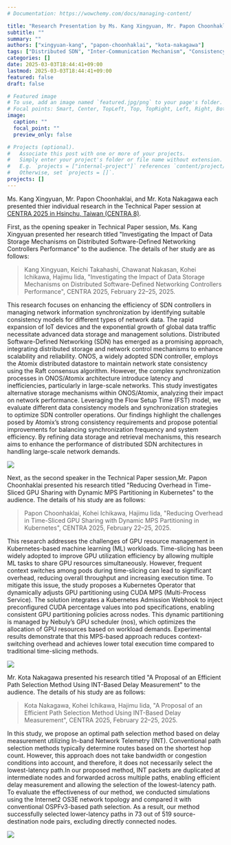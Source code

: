 ```yaml
---
# Documentation: https://wowchemy.com/docs/managing-content/

title: "Research Presentation by Ms. Kang Xingyuan, Mr. Papon Choonhaklai, and Mr. Kota Nakagawa at CENTRA 2025 in Hsinchu, Taiwan"
subtitle: ""
summary: ""
authors: ["xingyuan-kang", "papon-choonhaklai", "kota-nakagawa"]
tags: ["Distributed SDN", "Inter-Communication Mechanism", "Consistency Model", "Disributed Datastore", "Information Synchronization","In-band Network Telemetry","SRv6","GPU sharing"]
categories: []
date: 2025-03-03T18:44:41+09:00
lastmod: 2025-03-03T18:44:41+09:00
featured: false
draft: false

# Featured image
# To use, add an image named `featured.jpg/png` to your page's folder.
# Focal points: Smart, Center, TopLeft, Top, TopRight, Left, Right, BottomLeft, Bottom, BottomRight.
image:
  caption: ""
  focal_point: ""
  preview_only: false

# Projects (optional).
#   Associate this post with one or more of your projects.
#   Simply enter your project's folder or file name without extension.
#   E.g. `projects = ["internal-project"]` references `content/project/deep-learning/index.md`.
#   Otherwise, set `projects = []`.
projects: []
---
```


Ms. Kang Xingyuan, Mr. Papon Choonhaklai, and Mr. Kota Nakagawa each presented thier individual research in the Technical Paper session at [CENTRA 2025 in Hsinchu, Taiwan (CENTRA 8)](https://www.globalcentra.org/centra8/).

First, as the opening speaker in Technical Paper session, Ms. Kang Xingyuan presented her research titled "Investigating the Impact of Data Storage Mechanisms on Distributed Software-Defined Networking Controllers Performance" to the audience. The details of her study are as follows:

> Kang Xingyuan, Keichi Takahashi, Chawanat Nakasan, Kohei Ichikawa, Hajimu Iida, "Investigating the Impact of Data Storage Mechanisms on Distributed Software-Defined Networking Controllers Performance", CENTRA 2025, February 22–25, 2025.

This research focuses on enhancing the efficiency of SDN controllers in managing network information synchronization by identifying suitable consistency models for different types of network data. The rapid expansion of IoT devices and the exponential growth of global data traffic necessitate advanced data storage and management solutions. Distributed Software-Defined Networking (SDN) has emerged as a promising approach, integrating distributed storage and network control mechanisms to enhance scalability and reliability. ONOS, a widely adopted SDN controller, employs the Atomix distributed datastore to maintain network state consistency using the Raft consensus algorithm. However, the complex synchronization processes in ONOS/Atomix architecture introduce latency and inefficiencies, particularly in large-scale networks. This study investigates alternative storage mechanisms within ONOS/Atomix, analyzing their impact on network performance. Leveraging the Flow Setup Time (FST) model, we evaluate different data consistency models and synchronization strategies to optimize SDN controller operations. Our findings highlight the challenges posed by Atomix’s strong consistency requirements and propose potential improvements for balancing synchronization frequency and system efficiency. By refining data storage and retrieval mechanisms, this research aims to enhance the performance of distributed SDN architectures in handling large-scale network demands.

![](mya.jpg)

<!-- Papon san's session -->
Next, as the second speaker in the Technical Paper session,Mr. Papon Choonhaklai presented his research titled "Reducing Overhead in Time-Sliced GPU Sharing with Dynamic MPS Partitioning in Kubernetes" to the audience. The details of his study are as follows:

> Papon Choonhaklai, Kohei Ichikawa, Hajimu Iida, "Reducing Overhead in Time-Sliced GPU Sharing with Dynamic MPS Partitioning in Kubernetes", CENTRA 2025, February 22–25, 2025.

This research addresses the challenges of GPU resource management in Kubernetes-based machine learning (ML) workloads. Time-slicing has been widely adopted to improve GPU utilization efficiency by allowing multiple ML tasks to share GPU resources simultaneously. However, frequent context switches among pods during time-slicing can lead to significant overhead, reducing overall throughput and increasing execution time. To mitigate this issue, the study proposes a Kubernetes Operator that dynamically adjusts GPU partitioning using CUDA MPS (Multi-Process Service). The solution integrates a Kubernetes Admission Webhook to inject preconfigured CUDA percentage values into pod specifications, enabling consistent GPU partitioning policies across nodes. This dynamic partitioning is managed by Nebuly’s GPU scheduler (nos), which optimizes the allocation of GPU resources based on workload demands. Experimental results demonstrate that this MPS-based approach reduces context-switching overhead and achieves lower total execution time compared to traditional time-slicing methods. 

![](papon.jpg)

<!-- Kota san's session -->
Mr. Kota Nakagawa presented his research titled "A Proposal of an Efficient Path Selection Method Using INT-Based Delay Measurement" to the audience. The details of his study are as follows:

> Kota Nakagawa, Kohei Ichikawa, Hajimu Iida, "A Proposal of an Efficient Path Selection Method Using INT-Based Delay Measurement", CENTRA 2025, February 22–25, 2025.

In this study, we propose an optimal path selection method based on delay measurement utilizing In-band Network Telemetry (INT). Conventional path selection methods typically determine routes based on the shortest hop count. However, this approach does not take bandwidth or congestion conditions into account, and therefore, it does not necessarily select the lowest-latency path.In our proposed method, INT packets are duplicated at intermediate nodes and forwarded across multiple paths, enabling efficient delay measurement and allowing the selection of the lowest-latency path. To evaluate the effectiveness of our method, we conducted simulations using the Internet2 OS3E network topology and compared it with conventional OSPFv3-based path selection. As a result, our method successfully selected lower-latency paths in 73 out of 519 source-destination node pairs, excluding directly connected nodes.

![](kota.jpg)